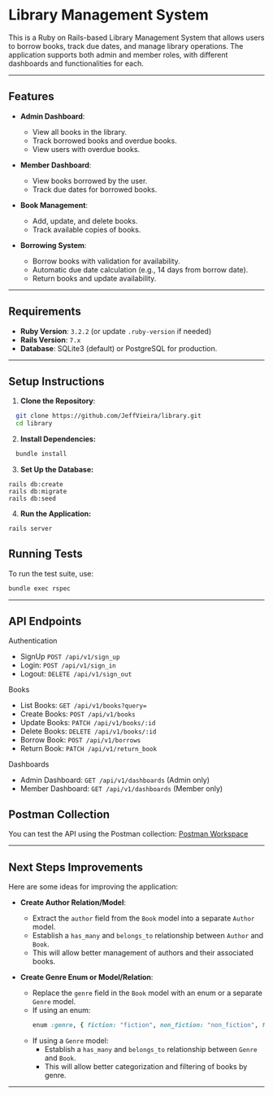 # Library Management System

This is a Ruby on Rails-based Library Management System that allows users to borrow books, track due dates, and manage library operations. The application supports both admin and member roles, with different dashboards and functionalities for each.

---

## Features

- **Admin Dashboard**:
  - View all books in the library.
  - Track borrowed books and overdue books.
  - View users with overdue books.

- **Member Dashboard**:
  - View books borrowed by the user.
  - Track due dates for borrowed books.

- **Book Management**:
  - Add, update, and delete books.
  - Track available copies of books.

- **Borrowing System**:
  - Borrow books with validation for availability.
  - Automatic due date calculation (e.g., 14 days from borrow date).
  - Return books and update availability.

---

## Requirements

- **Ruby Version**: `3.2.2` (or update `.ruby-version` if needed)
- **Rails Version**: `7.x`
- **Database**: SQLite3 (default) or PostgreSQL for production.

---

## Setup Instructions

1. **Clone the Repository**:
```bash
  git clone https://github.com/JeffVieira/library.git
  cd library
```

2. **Install Dependencies:**
```bash
  bundle install
```

3. **Set Up the Database:**
```
rails db:create
rails db:migrate
rails db:seed
```

4. **Run the Application:**
```bash
rails server
```

## Running Tests

To run the test suite, use:
```bash
bundle exec rspec
```

---

## API Endpoints

Authentication
  - SignUp `POST /api/v1/sign_up`
  - Login: `POST /api/v1/sign_in`
  - Logout: `DELETE /api/v1/sign_out`

Books
  - List Books: `GET /api/v1/books?query=`
  - Create Books: `POST /api/v1/books`
  - Update Books: `PATCH /api/v1/books/:id`
  - Delete Books: `DELETE /api/v1/books/:id`
  - Borrow Book: `POST /api/v1/borrows`
  - Return Book: `PATCH /api/v1/return_book`

Dashboards
  - Admin Dashboard: `GET /api/v1/dashboards` (Admin only)
  - Member Dashboard: `GET /api/v1/dashboards` (Member only)

## Postman Collection

You can test the API using the Postman collection:
[Postman Workspace](https://app.getpostman.com/join-team?invite_code=77b2e89aa65717344362b76bb01184b62de3f1a5fc10042936dee565ea59ed6d&target_code=cb48665bc2ab8eded69f310d259fca24)

---

## Next Steps Improvements

Here are some ideas for improving the application:

- **Create Author Relation/Model**:
  - Extract the `author` field from the `Book` model into a separate `Author` model.
  - Establish a `has_many` and `belongs_to` relationship between `Author` and `Book`.
  - This will allow better management of authors and their associated books.

- **Create Genre Enum or Model/Relation**:
  - Replace the `genre` field in the `Book` model with an enum or a separate `Genre` model.
  - If using an enum:
    ```ruby
    enum :genre, { fiction: "fiction", non_fiction: "non_fiction", fantasy: "fantasy", mystery: "mystery" }, suffix: true
    ```
  - If using a `Genre` model:
    - Establish a `has_many` and `belongs_to` relationship between `Genre` and `Book`.
    - This will allow better categorization and filtering of books by genre.

---
